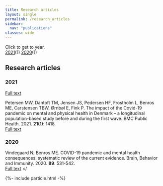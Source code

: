 ```yaml
---
title: Research articles
layout: single
permalink: /research_articles
sidebar:
  nav: "publications"
classes: wide
---
```

Click to get to year.  
[2021](#2021)(1) [2020](#2020)(1)
## Research articles

### 2021

[Full text](https://doi.org/10.1016/s2215-0366(21)00232-7)  <span class="__dimensions_badge_embed__" data-doi="	10.1016/s2215-0366(21)00232-7" data-style="small_rectangle"></span>

Petersen MW, Dantoft TM, Jensen JS, Pedersen HF, Frostholm L, Benros ME, Carstensen TBW, Ørnbøl E, Fink P. The impact of the Covid-19 pandemic on mental and physical health in Denmark – a longitudinal population-based study before and during the first wave. BMC Public Health. 2021. **21(1)**: 1418.  
[Full text](https://doi.org/10.1186/s12889-021-11472-7)  <span class="__dimensions_badge_embed__" data-doi="10.1186/s12889-021-11472-7" data-style="small_rectangle"></span>

### 2020 
Vindegaard N, Benros ME. COVID-19 pandemic and mental health consequences: systematic review of the current evidence. Brain, Behavior and Immunity. 2020. **89**: 531-542.  
[Full text](https://doi.org/10.1016/j.bbi.2020.05.048)  <span class="__dimensions_badge_embed__" data-doi="	10.1016/j.bbi.2020.05.048" data-style="small_rectangle"></








<script async src="https://badge.dimensions.ai/badge.js" charset="utf-8"></script>
{%- include particle.html -%}
<script>   
      particlesJS.load('particles-js', '/Page/assets/particlesjs.json', function() {
        console.log('callback - particles.js config loaded');
      })
      particlesJS.load('particles-js1', '/Page/assets/particlesjs.json', function() {
       console.log('callback - particles.js config loaded');
      })
</script>
<div class="imageright" id="particles-js"></div>
<div id="particles-js1" class="imageleft"></div>   